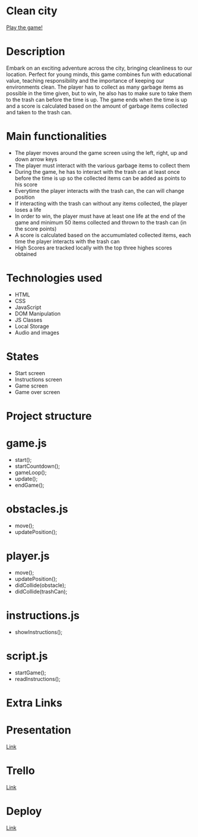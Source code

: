 # Clean city

[Play the game!](https://danadi87.github.io/clean-city-game/)

# Description

Embark on an exciting adventure across the city, bringing cleanliness to our location.
Perfect for young minds, this game combines fun with educational value, teaching responsibility and the importance of keeping our environments clean.
The player has to collect as many garbage items as possible in the time given, but to win, he also has to make sure to take them to the trash can before the time is up. The game ends when the time is up and a score is calculated based on the amount of garbage items collected and taken to the trash can.

# Main functionalities

- The player moves around the game screen using the left, right, up and down arrow keys
- The player must interact with the various garbage items to collect them
- During the game, he has to interact with the trash can at least once before the time is up so the collected items can be added as points to his score
- Everytime the player interacts with the trash can, the can will change position
- If interacting with the trash can without any items collected, the player loses a life
- In order to win, the player must have at least one life at the end of the game and minimum 50 items collected and thrown to the trash can (in the score points)
- A score is calculated based on the accumumlated collected items, each time the player interacts with the trash can
- High Scores are tracked locally with the top three highes scores obtained

# Technologies used

- HTML
- CSS
- JavaScript
- DOM Manipulation
- JS Classes
- Local Storage
- Audio and images

# States

- Start screen
- Instructions screen
- Game screen
- Game over screen

# Project structure

# game.js

- start();
- startCountdown();
- gameLoop();
- update();
- endGame();

# obstacles.js

- move();
- updatePosition();

# player.js

- move();
- updatePosition();
- didCollide(obstacle);
- didCollide(trashCan);

# instructions.js

- showInstructions();

# script.js

- startGame();
- readInstructions();

# Extra Links

# Presentation

[Link](https://docs.google.com/presentation/d/1Gf85Hp1pQtLtfLuAyWuTjrFv_Gqc4EIOw9QyNc6vP2A/edit#slide=id.p)

# Trello

[Link](https://trello.com/b/BhK1WPnc/clean-city-game)

# Deploy

[Link](https://danadi87.github.io/clean-city-game/)

